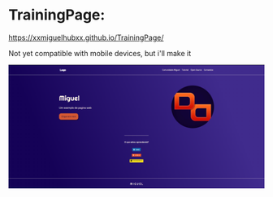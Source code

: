 # TrainingPage:
https://xxmiguelhubxx.github.io/TrainingPage/

Not yet compatible with mobile devices, but i'll make it

![screenshot](/Site_Image.png)
